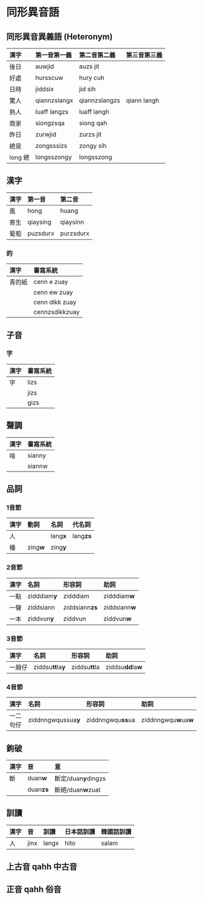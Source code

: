 # 同形異音語

## 同形異音異義語 \(Heteronym\)

| 漢字 | 第一音第一義 | 第二音第二義 | 第三音第三義 |
| :--- | :--- | :--- | :--- |
| 後日 | auwjid | auzs jit | |
| 好處 | hursscuw | hury cuh | |
| 日時 | jiddsix | jid sih | |
| 驚人 | qiannzslangx | qiannzslangzs | qiann langh |
| 熱人 | luaff langzs | luaff langh | |
| 商家 | siongzsqa | siong qah | |
| 昨日 | zurwjid | zurzs jit | |
| 總是 | zongsssizs | zongy sih | |
| long 總 | longsszongy | longsszong | |

## 漢字

| 漢字 | 第一音 | 第二音 |
| :--- | :--- | :---|
| 風 | hong | huang |
| 寄生 | qiaysing | qiaysinn |
| 葡萄 | puzsdurx | purzsdurx |

### 的

| 漢字 | 書寫系統 |
| :--- | :--- |
| 青的紙 | cenn e zuay |
| | cenn ew zuay |
| | cenn dikk zuay |
| | cennzsdikkzuay|

## 子音

### 字

| 漢字 | 書寫系統 |
| :--- | :--- |
| 字 | lizs |
| | jizs |
| | gizs |

## 聲調

| 漢字 | 書寫系統 |
| :--- | :--- |
| 啥 | sianny |
| | siannw |

## 品詞

### 1音節

| 漢字 | 動詞 | 名詞 | 代名詞 |
| :--- | :--- | :--- | :--- |
| 人 | | lang**x** | lang**zs** |
| 種 | zing**w** | zing**y** | |

### 2音節

| 漢字 | 名詞 | 形容詞 | 助詞 |
| :--- | :--- | :--- | :--- |
| 一點 | zidddiam**y** | zidddiam | zidddiam**w** |
| 一聲 | ziddsiann | ziddsiann**zs** | ziddsiann**w** |
| 一本 | ziddvun**y** | ziddvun | ziddvun**w** |

### 3音節

| 漢字 | 名詞 | 形容詞 | 助詞 |
| :--- | :--- | :--- | :--- |
| 一屑仔 | ziddsu**tt**la**y** | ziddsu**tt**la | ziddsu**dd**la**w** |

### 4音節

| 漢字 | 名詞 | 形容詞 | 助詞 |
| :--- | :--- | :--- | :--- |
| 一二句仔 | ziddnngwqussua**y** | ziddnngwqu**ss**ua | ziddnngwqu**w**ua**w** |

## 鉤破

| 漢字 | 音 | 意 |
| :--- | :--- | :--- |
| 斷 | duan**w** | 斷定/duan**y**dingzs |
| | duan**zs** | 斷絕/duan**w**zuat |

## 訓讀

| 漢字 | 音 | 訓讀 | 日本話訓讀 | 韓國話訓讀 |
| :--- | :--- | :--- | :--- | :--- |
| 人 | jinx | langx | hito | salam |

## 上古音 qahh 中古音

## 正音 qahh 俗音
